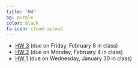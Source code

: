 ```yaml
---
title: "HW"
bg: purple
color: black
fa-icon: cloud-upload
---
```


- [HW 3]( myfiles/HW3.pdf) (due on Friday, February 8 in class)
- [HW 2]( myfiles/HW2.pdf) (due on Monday, February 4 in class)
- [HW 1]( myfiles/HW1.pdf) (due on Wednesday, January 30 in class)
